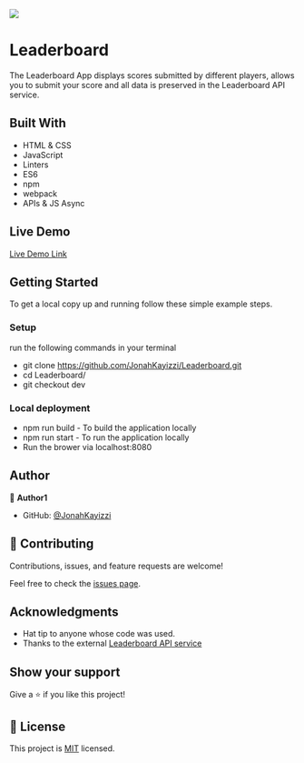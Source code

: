 ![](https://img.shields.io/badge/Microverse-blueviolet)

# Leaderboard
The Leaderboard App displays scores submitted by different players, allows you to submit your score and all data is preserved in the Leaderboard API service.

## Built With

- HTML & CSS
- JavaScript
- Linters
- ES6
- npm
- webpack
- APIs & JS Async

## Live Demo

[Live Demo Link](https://jonahkayizzi.github.io/Leaderboard/)

## Getting Started

To get a local copy up and running follow these simple example steps.

### Setup

run the following commands in your terminal

- git clone https://github.com/JonahKayizzi/Leaderboard.git
- cd Leaderboard/
- git checkout dev

### Local deployment

- npm run build - To build the application locally
- npm run start - To run the application locally
- Run the brower via localhost:8080

## Author

👤 **Author1**

- GitHub: [@JonahKayizzi](https://github.com/JonahKayizzi)

## 🤝 Contributing

Contributions, issues, and feature requests are welcome!

Feel free to check the [issues page](https://github.com/JonahKayizzi/Leaderboard/issues).

## Acknowledgments

- Hat tip to anyone whose code was used.
- Thanks to the external [Leaderboard API service](https://www.notion.so/Leaderboard-API-service-24c0c3c116974ac49488d4eb0267ade3) 

## Show your support

Give a ⭐️ if you like this project!

## 📝 License

This project is [MIT](./LICENSE) licensed.
